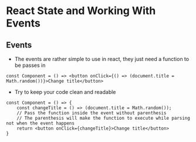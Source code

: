 # React State and Working With Events

## Events

- The events are rather simple to use in react, they just need a function to be passes in

```JSX
const Component = () => <button onClick={() => (document.title = Math.random())}>Change title</button>
```

- Try to keep your code clean and readable

```JSX
const Component = () => {
    const changeTitle = () => (document.title = Math.random());
    // Pass the function inside the event without parenthesis
    // The parenthesis will make the function to execute while parsing not when the event happens
    return <button onClick={changeTitle}>Change title</button>
}
```
